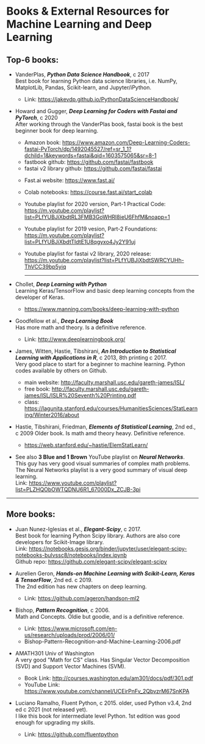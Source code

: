 #  Books & External Resources for Machine Learning and Deep Learning     

## Top-6 books:  

 * VanderPlas, ***Python Data Science Handbook***, c 2017     
   Best book for learning Python data science libraries, i.e. NumPy, MatplotLib, Pandas, Scikit-learn, and Jupyter/iPython.  
    - Link: https://jakevdp.github.io/PythonDataScienceHandbook/  
  
 * Howard and Gugger, ***Deep Learning for Coders with Fastai and PyTorch***, c 2020  
   After working through the VanderPlas book, fastai book is the best beginner book for deep learning.
     - Amazon book:  https://www.amazon.com/Deep-Learning-Coders-fastai-PyTorch/dp/1492045527/ref=sr_1_1?dchild=1&keywords=fastai&qid=1603575065&sr=8-1   
     - fastbook github: https://github.com/fastai/fastbook  
     - fastai v2 library github: https://github.com/fastai/fastai 
   * Fast.ai website:  https://www.fast.ai/  
   * Colab notebooks:  https://course.fast.ai/start_colab    
   * Youtube playlist for 2020 version, Part-1 Practical Code:  
     https://m.youtube.com/playlist?list=PLfYUBJiXbdtRL3FMB3GoWHRI8ieU6FhfM&noapp=1  
   * Youtube playlist for 2019 vesion, Part-2 Foundations:  
     https://m.youtube.com/playlist?list=PLfYUBJiXbdtTIdtE1U8qgyxo4Jy2Y91uj   
   * Youtube playlist for fastai v2 library, 2020 release:  
     https://m.youtube.com/playlist?list=PLfYUBJiXbdtSWRCYUHh-ThVCC39bp5yiq  

     ---  

 * Chollet, ***Deep Learning with Python***  
   Learning Keras/TensorFlow and basic deep learning concepts from the developer of Keras.  
    - https://www.manning.com/books/deep-learning-with-python  
 
 * Goodfellow et al., ***Deep Learning Book***   
   Has more math and theory. Is a definitive reference.     
    - Link: http://www.deeplearningbook.org/  
 
 * James, Witten, Hastie, Tibshirani, ***An Introduction to Statistical Learning with Applications in R***, c 2013, 8th printing c 2017.  
   Very good place to start for a beginner to machine learning. Python codes available by others on Github.   
    - main website:  http://faculty.marshall.usc.edu/gareth-james/ISL/  
    - free book:  http://faculty.marshall.usc.edu/gareth-james/ISL/ISLR%20Seventh%20Printing.pdf   
    - class:  https://lagunita.stanford.edu/courses/HumanitiesSciences/StatLearning/Winter2016/about   
    
 * Hastie, Tibshirani, Friedman, ***Elements of Statistical Learning***, 2nd ed., c 2009 
   Older book. Is math amd theory heavy. Definitive reference.   
    - https://web.stanford.edu/~hastie/ElemStatLearn/  
  
 * See also **3 Blue and 1 Brown** YouTube playlist on ***Neural Networks***.   
   This guy has very good visual summaries of complex math problems.  
   The Neural Networks playlist is a very good summary of visual deep learning.  
   Link: https://www.youtube.com/playlist?list=PLZHQObOWTQDNU6R1_67000Dx_ZCJB-3pi   

 -----  
 
## More books:  

 * Juan Nunez-Iglesias et al., ***Elegant-Scipy***, c 2017.  
   Best book for learning Python Scipy library. Authors are also core developers for Scikit-Image library.   
   Link: https://notebooks.gesis.org/binder/jupyter/user/elegant-scipy-notebooks-bulvssc8/notebooks/index.ipynb  
   Github repo: https://github.com/elegant-scipy/elegant-scipy  

 * Aurelien Geron, ***Hands-on Machine Learning with Scikit-Learn, Keras & TensorFlow***, 2nd ed. c 2019.  
   The 2nd edition has new chapters on deep learning.    
    - Link: https://github.com/ageron/handson-ml2  

 * Bishop, ***Pattern Recognition***, c 2006.   
   Math and Concepts.  Oldie but goodie, and is a definitive reference.  
    - Link: https://www.microsoft.com/en-us/research/uploads/prod/2006/01/   
    - Bishop-Pattern-Recognition-and-Machine-Learning-2006.pdf  
     
 * AMATH301 Univ of Washington  
   A very good "Math for CS" class. Has Singular Vector Decomposition (SVD) and   Support Vector Machines (SVM).   
    - Book Link: http://courses.washington.edu/am301/docs/pdf/301.pdf   
    - YouTube Link: https://www.youtube.com/channel/UCEirPnFv_2QbvzrM67SnKPA  

 * Luciano Ramalho, Fluent Python, c 2015. older, used Python v3.4, 2nd ed c 2021 (not released yet).    
   I like this book for intermediate level Python. 1st edition was good enough for upgrading my skills.    
    - Link: https://github.com/fluentpython  
     

